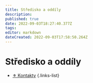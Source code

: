 ```yaml
---
title: Středisko a oddíly
description: 
published: true
date: 2022-09-03T18:27:40.377Z
tags: 
editor: markdown
dateCreated: 2022-09-03T17:58:50.264Z
---
```


# Středisko a oddíly
- [⚜️ Kontakty](/kontakty)
{.links-list}